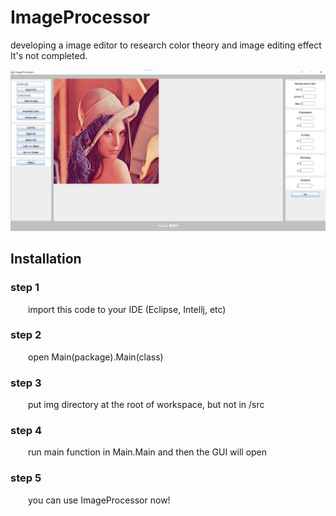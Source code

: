 # ImageProcessor
developing a image editor to research color theory and image editing effect  
It's not completed.  
  
![image](https://github.com/SNinjo/ImageProcessor/blob/main/img/github/screenshot.png)

## Installation

### step 1
&emsp;&emsp;import this code to your IDE (Eclipse, Intellj, etc)

### step 2
&emsp;&emsp;open Main(package).Main(class)

### step 3
&emsp;&emsp;put img directory at the root of workspace, but not in /src

### step 4
&emsp;&emsp;run main function in Main.Main and then the GUI will open

### step 5
&emsp;&emsp;you can use ImageProcessor now!
